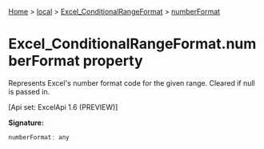 [Home](./index) &gt; [local](local.md) &gt; [Excel\_ConditionalRangeFormat](local.excel_conditionalrangeformat.md) &gt; [numberFormat](local.excel_conditionalrangeformat.numberformat.md)

# Excel\_ConditionalRangeFormat.numberFormat property

Represents Excel's number format code for the given range. Cleared if null is passed in. 

 \[Api set: ExcelApi 1.6 (PREVIEW)\]

**Signature:**
```javascript
numberFormat: any
```
